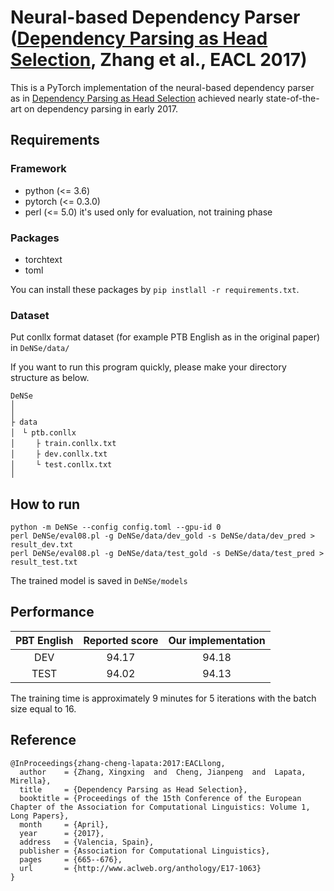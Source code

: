 # Neural-based Dependency Parser ([Dependency Parsing as Head Selection](http://aclweb.org/anthology/E17-1063), Zhang et al., EACL 2017)

This is a PyTorch implementation of the neural-based dependency parser as in [Dependency Parsing as Head Selection](http://aclweb.org/anthology/E17-1063) achieved nearly state-of-the-art on dependency parsing in early 2017.

## Requirements
### Framework
 - python (<= 3.6)
 - pytorch (<= 0.3.0)
 - perl (<= 5.0) it's used only for evaluation, not training phase
 
### Packages
 - torchtext
 - toml
 
 You can install these packages by `pip instlall -r requirements.txt`.
 
### Dataset
Put conllx format dataset (for example PTB English as in the original paper) in `DeNSe/data/`

If you want to run this program quickly, please make your directory structure as below.
 ```
DeNSe
│
│
├ data
│　└ ptb.conllx
│　   ├ train.conllx.txt
│　   ├ dev.conllx.txt
│　   └ test.conllx.txt
│
```

## How to run

```
python -m DeNSe --config config.toml --gpu-id 0
perl DeNSe/eval08.pl -g DeNSe/data/dev_gold -s DeNSe/data/dev_pred > result_dev.txt
perl DeNSe/eval08.pl -g DeNSe/data/test_gold -s DeNSe/data/test_pred > result_test.txt
```

The trained model is saved in `DeNSe/models`

## Performance

| PBT English | Reported score | Our implementation |
|:---:|:---:|:---:|
| DEV | 94.17 | 94.18 |
| TEST | 94.02 | 94.13 |

The training time is approximately 9 minutes for 5 iterations with the batch size equal to 16.

## Reference

```
@InProceedings{zhang-cheng-lapata:2017:EACLlong,
  author    = {Zhang, Xingxing  and  Cheng, Jianpeng  and  Lapata, Mirella},
  title     = {Dependency Parsing as Head Selection},
  booktitle = {Proceedings of the 15th Conference of the European Chapter of the Association for Computational Linguistics: Volume 1, Long Papers},
  month     = {April},
  year      = {2017},
  address   = {Valencia, Spain},
  publisher = {Association for Computational Linguistics},
  pages     = {665--676},
  url       = {http://www.aclweb.org/anthology/E17-1063}
}
```
